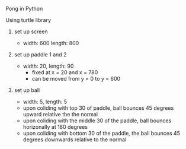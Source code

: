 Pong in Python

Using turtle library

1. set up screen
    - width: 600 length: 800
2. set up paddle 1 and 2
    - width: 20, length: 90
        - fixed at x = 20 and x = 780
        - can be moved from y = 0 to y = 600

3. set up ball
    - width: 5, length: 5
    - upon coliding with top 30 of paddle, ball bounces 45 degrees upward relative the the normal
    - upon coliding with the middle 30 of the paddle, ball bounces horizonally at 180 degrees
    - upon coliding with bottom 30 of the paddle, the ball bounces 45 degrees downwards relative to the normal



